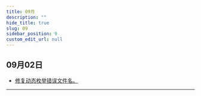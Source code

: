 ```yaml
---
title: 09月
description: ""
hide_title: true
slug: 09
sidebar_position: 9
custom_edit_url: null
---
```


## 09月02日

- [修复动态枚举错误文件名。](https://github.com/crazytuzi/UnrealCSharp/commit/eb62303e75a06f1bf5d4cfe24802439e50dc0da4)

---

